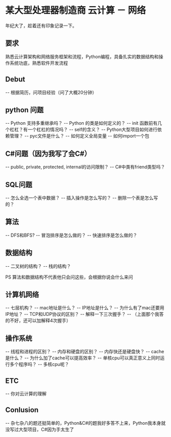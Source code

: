 # 某大型处理器制造商 云计算 － 网络

年纪大了，趁着还有印象记录一下。

## 要求

熟悉云计算架构和网络服务框架和流程，Python编程，具备扎实的数据结构和操作系统功底，熟悉软件开发流程

## Debut

-- 根据简历，问项目经验（问了大概20分钟）

## python 问题

-- Python 支持多重继承吗？
-- Python 的类是如何定义的？
-- init 函数前有几个杠杠？有一个杠杠的情况吗？
-- self的含义？
-- Python大型项目如何进行依赖管理？
-- pyc文件是什么？
-- 如何定义全局变量
-- 如何import一个包

## C#问题（因为我写了会C#）

-- public, private, protected, internal的访问限制？
-- C#中类有friend类型吗？

## SQL问题

-- 怎么全选一个表中数据？
-- 插入操作是怎么写的？
-- 删除一个表是怎么写的？

## 算法

-- DFS和BFS?
-- 冒泡排序是怎么做的？
-- 快速排序是怎么做的？

## 数据结构

-- 二叉树的结构？
-- 栈的结构？

PS 算法和数据结构不代表他只会问这些，会根据你说会什么来问

## 计算机网络

-- 七层机构？
-- mac地址是什么？
-- IP地址是什么？
-- 为什么有了mac还要用IP地址？
-- TCP和UDP协议的区别？
-- 解释一下三次握手？
-- （上面那个我答的不好，还可以加解释4次握手）

## 操作系统

-- 线程和进程的区别？
-- 内存和硬盘的区别？
-- 内存快还是硬盘快？
-- cache是什么？
-- 为什么加了cache可以提高效率？
-- 单核cpu可以真正意义上同时运行多个程序吗？
-- 多核cpu呢？

## ETC

-- 你对云计算的理解

## Conlusion

-- 杂七杂八的题还挺简单的，Python&C#的题我好多答不上来，Python我本身就没写过大型项目，C#因为手太生了


